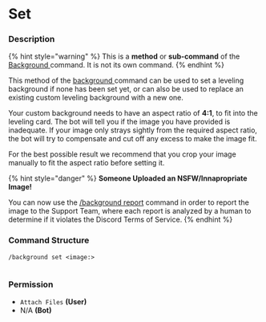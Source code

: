 # Set

### Description

{% hint style="warning" %}
This is a **method** or **sub-command** of the [Background ](./)command. It is not its own command.
{% endhint %}

This method of the [background ](./)command can be used to set a leveling background if none has been set yet, or can also be used to replace an existing custom leveling background with a new one.

Your custom background needs to have an aspect ratio of **4:1**, to fit into the leveling card. The bot will tell you if the image you have provided is inadequate. If your image only strays sightly from the required aspect ratio, the bot will try to compensate and cut off any excess to make the image fit.

For the best possible result we recommend that you crop your image manually to fit the aspect ratio before setting it.

{% hint style="danger" %}
**Someone Uploaded an NSFW/Innapropriate Image!**

You can now use the [/background report](report.md) command in order to report the image to the Support Team, where each report is analyzed by a human to determine if it violates the Discord Terms of Service.
{% endhint %}

### Command Structure

```
/background set <image:>
```

<figure><img src="https://i.imgur.com/troyBAc.png" alt=""><figcaption></figcaption></figure>

### **Permission**

* `Attach Files` **(User)**
* N/A **(Bot)**

